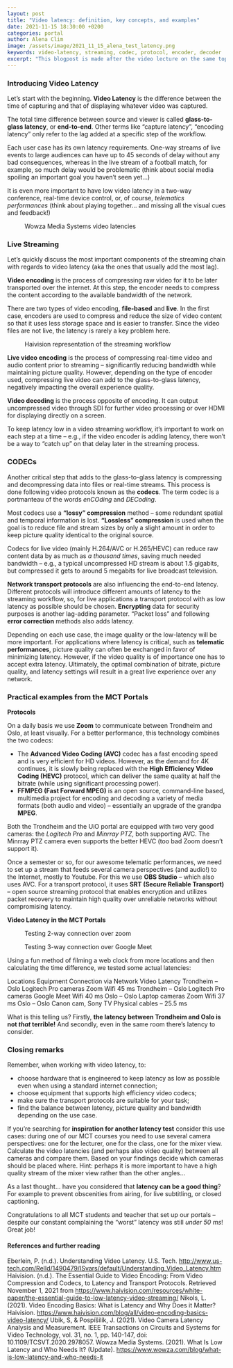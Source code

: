 ```yaml
---
layout: post
title: "Video latency: definition, key concepts, and examples"
date: 2021-11-15 18:30:00 +0200
categories: portal
author: Alena Clim
image: /assets/image/2021_11_15_alena_test_latency.png
keywords: video-latency, streaming, codec, protocol, encoder, decoder
excerpt: "This blogpost is made after the video lecture on the same topic and it includes a definition of video latency and other related key concepts, as well as concrete examples from the MCT portals. The aim is to explain and clarify concepts and processes rather than introduce new ideas or recommendations. Audio latency or the problem of audio-video synchronization is not discussed here."
---
```


### Introducing Video Latency

Let’s start with the beginning. __Video Latency__ is the difference between the time of capturing and that of displaying whatever video was captured. 

The total time difference between source and viewer is called __glass-to-glass latency__, or __end-to-end__. Other terms like “capture latency”, “encoding latency” only refer to the lag added at a specific step of the workflow. 

Each user case has its own latency requirements. One-way streams of live events to large audiences can have up to 45 seconds of delay without any bad consequences, whereas in the live stream of a football match, for example, so much delay would be problematic (think about social media spoiling an important goal you haven’t seen yet…) 

It is even more important to have low video latency in a two-way conference, real-time device control, or, of course, _telematics performances_ (think about playing together… and missing all the visual cues and feedback!) 

<figure style="float: auto">
   <img src="/assets/image/2021_11_15_alena_streaming_latency.JPG" alt="" title="Use case based latency" width=auto/> <figcaption>Wowza Media Systems video latencies</figcaption>
</figure>

### Live Streaming
Let’s quickly discuss the most important components of the streaming chain with regards to video latency (aka the ones that usually add the most lag). 

__Video encoding__ is the process of compressing raw video for it to be later transported over the internet. At this step, the encoder needs to compress the content according to the available bandwidth of the network. 

There are two types of video encoding, __file-based__ and __live__. In the first case, encoders are used to compress and reduce the size of video content so that it uses less storage space and is easier to transfer. Since the video files are not live, the latency is rarely a key problem here.

<figure style="float: auto">
   <img src="/assets/image/2021_11_15_alena_video_latency_chain.JPG" alt="" title="Streaming workflow" width=auto/> <figcaption>Haivision representation of the streaming workflow</figcaption>
</figure>

__Live video encoding__ is the process of compressing real-time video and audio content prior to streaming – significantly reducing bandwidth while maintaining picture quality. However, depending on the type of encoder used, compressing live video can add to the glass-to-glass latency, negatively impacting the overall experience quality.

__Video decoding__ is the process opposite of encoding. It can output uncompressed video through SDI for further video processing or over HDMI for displaying directly on a screen. 

To keep latency low in a video streaming workflow, it’s important to work on each step at a time – e.g., if the video encoder is adding latency, there won’t be a way to “catch up” on that delay later in the streaming process.

### CODECs

Another critical step that adds to the glass-to-glass latency is compressing and decompressing data into files or real-time streams. This process is done following video protocols known as the __codecs__. The term codec is a portmanteau of the words _enCOding_ and _DECoding_. 

Most codecs use a __“lossy” compression__ method – some redundant spatial and temporal information is lost. __“Lossless” compression__ is used when the goal is to reduce file and stream sizes by only a slight amount in order to keep picture quality identical to the original source.

Codecs for live video (mainly H.264/AVC or H.265/HEVC) can reduce raw content data by as much as _a thousand times_, saving much needed bandwidth – e.g., a typical uncompressed HD stream is about 1.5 gigabits, but compressed it gets to around 5 megabits for live broadcast television. 

__Network transport protocols__ are also influencing the end-to-end latency. Different protocols will introduce different amounts of latency to the streaming workflow, so, for live applications a transport protocol with as low latency as possible should be chosen. __Encrypting__ data for security purposes is another lag-adding parameter. “Packet loss” and following __error correction__ methods also adds latency.

Depending on each use case, the image quality or the low-latency will be more important. For applications where latency is critical, such as __telematic performances__, picture quality can often be exchanged in favor of minimizing latency. However, if the video quality is of importance one has to accept extra latency. Ultimately, the optimal combination of bitrate, picture quality, and latency settings will result in a great live experience over any network.

### Practical examples from the MCT Portals

__Protocols__

On a daily basis we use __Zoom__ to communicate between Trondheim and Oslo, at least visually. For a better performance, this technology combines the two codecs:
-	The __Advanced Video Coding (AVC)__ codec has a fast encoding speed and is very efficient for HD videos. However, as the demand for 4K continues, it is slowly being replaced with the __High Efficiency Video Coding (HEVC)__ protocol, which can deliver the same quality at half the bitrate (while using significant processing power).
-	__FFMPEG (Fast Forward MPEG)__ is an open source, command-line based, multimedia project for encoding and decoding a variety of media formats (both audio and video) – essentially an upgrade of the grandpa __MPEG__. 

Both the Trondheim and the UiO portal are equipped with two very good cameras: the _Logitech Pro_ and _Minrray PTZ_, both supporting AVC. The Minrray PTZ camera even supports the better HEVC (too bad Zoom doesn’t support it). 

Once a semester or so, for our awesome telematic performances, we need to set up a stream that feeds several camera perspectives (and audio!) to the Internet, mostly to Youtube. For this we use __OBS Studio__ – which also uses AVC. For a transport protocol, it uses __SRT (Secure Reliable Transport)__ – open source streaming protocol that enables encryption and utilizes packet recovery to maintain high quality over unreliable networks without compromising latency. 

__Video Latency in the MCT Portals__

<figure style="float: auto">
   <img src="/assets/image/2021_11_15_alena_2_way_latency_zoom.jpg" alt="" title="Testing 2 way connection latency" width=auto/> <figcaption>Testing 2-way connection over zoom</figcaption>
</figure>
<figure style="float: auto">
   <img src="/assets/image/2021_11_15_alena_3_way_latency_google_meet.jpg" alt="" title="Testing 3 way connection latency" width=auto/> <figcaption>Testing 3-way connection over Google Meet</figcaption>
</figure>

Using a fun method of filming a web clock from more locations and then calculating the time difference, we tested some actual latencies:

Locations	Equipment	Connection via	Network	Video Latency
Trondheim – Oslo 	Logitech Pro cameras	Zoom	Wifi	45 ms
Trondheim – Oslo	Logitech Pro cameras	Google Meet	Wifi	40 ms
Oslo – Oslo 	Laptop cameras	Zoom	Wifi	37 ms
Oslo – Oslo	Canon cam, Sony TV	Physical cables	 –	25.5 ms
 
What is this telling us? Firstly, __the latency between Trondheim and Oslo is not _that_ terrible!__ And secondly, even in the same room there’s latency to consider. 

### Closing remarks

Remember, when working with video latency, to:
-	 choose hardware that is engineered to keep latency as low as possible even when using a standard internet connection;
-	choose equipment that supports high efficiency video codecs;
-	make sure the transport protocols are suitable for your task;
-	find the balance between latency, picture quality and bandwidth depending on the use case.

If you’re searching for __inspiration for another latency test__ consider this use cases: during one of our MCT courses you need to use several camera perspectives: one for the lecturer, one for the class, one for the mixer view. Calculate the video latencies (and perhaps also video quality) between all cameras and compare them. Based on your findings decide which cameras should be placed where. Hint: perhaps it is more important to have a high quality stream of the mixer view rather than the other angles… 

As a last thought… have you considered that __latency can be a good thing__? For example to prevent obscenities from airing, for live subtitling, or closed captioning. 

Congratulations to all MCT students and teacher that set up our portals – despite our constant complaining the “worst” latency was still _under 50 ms_! Great job!

#### References and further reading
Eberlein, P. (n.d.). Understanding Video Latency. U.S. Tech. http://www.us-tech.com/RelId/1490479/ISvars/default/Understanding_Video_Latency.htm
Haivision. (n.d.). The Essential Guide to Video Encoding: From Video Compression and Codecs, to Latency and Transport Protocols. Retrieved November 1, 2021 from https://www.haivision.com/resources/white-paper/the-essential-guide-to-low-latency-video-streaming/
Nikols, L. (2021). Video Encoding Basics: What is Latency and Why Does it Matter? Haivision. https://www.haivision.com/blog/all/video-encoding-basics-video-latency/
Ubik, S, & Pospíšilík, J. (2021). Video Camera Latency Analysis and Measurement. IEEE Transactions on Circuits and Systems for Video Technology, vol. 31, no. 1, pp. 140-147, doi: 10.1109/TCSVT.2020.2978057.
Wowza Media Systems. (2021). What Is Low Latency and Who Needs It? (Update). https://www.wowza.com/blog/what-is-low-latency-and-who-needs-it
